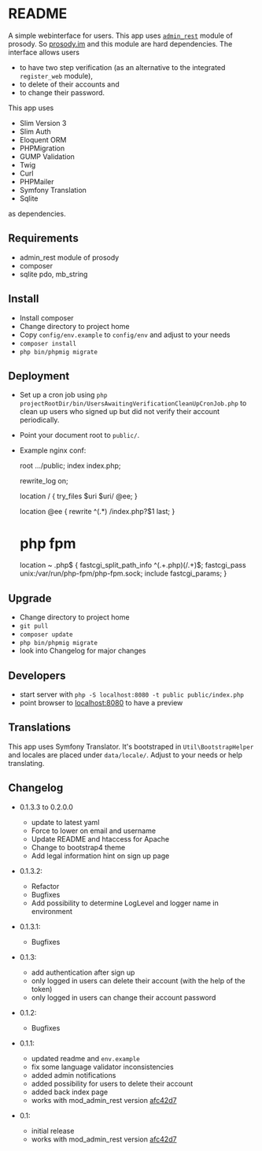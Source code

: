 # README #

A simple webinterface for users. This app uses [`admin_rest`](https://github.com/snowblindroan/mod_admin_rest) module of prosody. So [prosody.im](http://prosody.im) and this module are hard dependencies. The interface allows users

* to have two step verification (as an alternative to the integrated `register_web` module),
* to delete of their accounts and
* to change their password.

This app uses

* Slim Version 3
* Slim Auth
* Eloquent ORM
* PHPMigration
* GUMP Validation
* Twig
* Curl
* PHPMailer
* Symfony Translation
* Sqlite

as dependencies.

## Requirements ##

* admin_rest module of prosody
* composer
* sqlite pdo, mb_string

## Install ##

* Install composer
* Change directory to project home
* Copy `config/env.example` to `config/env` and adjust to your needs
* `composer install`
* `php bin/phpmig migrate`

## Deployment ##

* Set up a cron job using `php projectRootDir/bin/UsersAwaitingVerificationCleanUpCronJob.php` to clean up users who signed up but did not verify their account periodically.
* Point your document root to `public/`.
* Example nginx conf:

  
    root   .../public;
    index index.php;    
    
    rewrite_log on;
    
    location / {
      try_files $uri $uri/ @ee;
    }
    
    location @ee {
      rewrite ^(.*) /index.php?$1 last;
    }
    
    # php fpm
    location ~ \.php$ {
      fastcgi_split_path_info ^(.+\.php)(/.+)$;
      fastcgi_pass   unix:/var/run/php-fpm/php-fpm.sock;
      include        fastcgi_params;
    }    

## Upgrade ##

* Change directory to project home
* `git pull`
* `composer update`
* `php bin/phpmig migrate`
* look into Changelog for major changes

## Developers ##
* start server with `php -S localhost:8080 -t public public/index.php`
* point browser to [localhost:8080](http://localhost:8080) to have a preview

## Translations ##
This app uses Symfony Translator. It's bootstraped in `Util\BootstrapHelper` and locales are placed under `data/locale/`. Adjust to your needs or help translating.

## Changelog ##
- 0.1.3.3 to 0.2.0.0
    - update to latest yaml
    - Force to lower on email and username
    - Update README and htaccess for Apache
    - Change to bootstrap4 theme
    - Add legal information hint on sign up page
- 0.1.3.2:
    - Refactor
    - Bugfixes
    - Add possibility to determine LogLevel and logger name in environment

- 0.1.3.1:
    - Bugfixes

- 0.1.3:
    - add authentication after sign up
    - only logged in users can delete their account (with the help of the token)
    - only logged in users can change their account password

- 0.1.2:
    - Bugfixes

- 0.1.1:
    - updated readme and `env.example`
    - fix some language validator inconsistencies
    - added admin notifications
    - added possibility for users to delete their account
    - added back index page
    - works with mod_admin_rest version [afc42d7](https://github.com/snowblindroan/mod_admin_rest/commit/afc42d70f0aceb2351a1bc786d61e3f4dbdfb948)
- 0.1: 
    - initial release
    - works with mod_admin_rest version [afc42d7](https://github.com/snowblindroan/mod_admin_rest/commit/afc42d70f0aceb2351a1bc786d61e3f4dbdfb948)